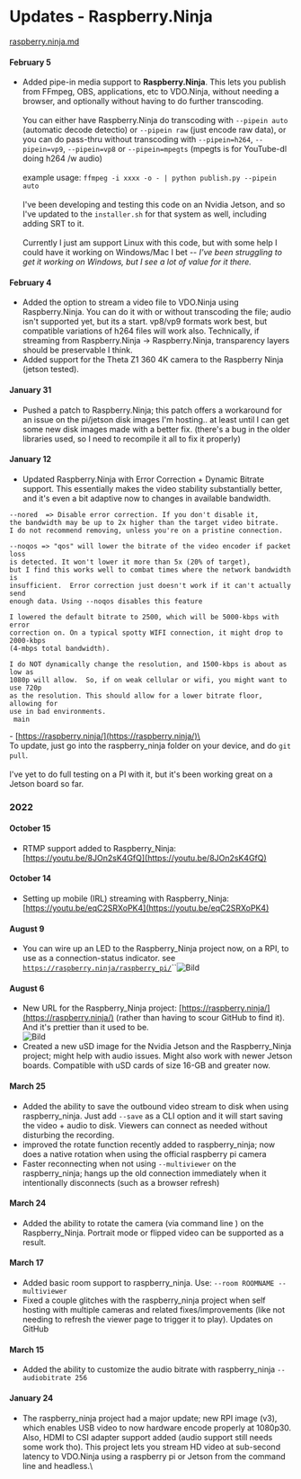 # Updates - Raspberry.Ninja

[raspberry.ninja.md](../steves-helper-apps/raspberry.ninja.md "mention")

#### February 5

* Added pipe-in media support to **Raspberry.Ninja**. This lets you publish from FFmpeg, OBS, applications, etc to VDO.Ninja, without needing a browser, and optionally without having to do further transcoding.\
  \
  You can either have Raspberry.Ninja do transcoding with `--pipein auto` (automatic decode detectio) or `--pipein raw` (just encode raw data), or you can do pass-thru without transcoding with `--pipein=h264`, `--pipein=vp9`, `--pipein=vp8` or `--pipein=mpegts` (mpegts is for YouTube-dl doing h264 /w audio)\
  \
  example usage: `ffmpeg -i xxxx -o - | python publish.py --pipein auto`\
  \
  I've been developing and testing this code on an Nvidia Jetson, and so I've updated to the `installer.sh` for that system as well, including adding SRT to it.\
  \
  Currently I just am support Linux with this code, but with some help I could have it working on Windows/Mac I bet -- _I've been struggling to get it working on Windows, but I see a lot of value for it there._

#### February 4

* Added the option to stream a video file to VDO.Ninja using Raspberry.Ninja. You can do it with or without transcoding the file; audio isn't supported yet, but its a start. vp8/vp9 formats work best, but compatible variations of h264 files will work also. Technically, if streaming from Raspberry.Ninja -> Raspberry.Ninja, transparency layers should be preservable I think.
* Added support for the Theta Z1 360 4K camera to the Raspberry Ninja (jetson tested).

#### January 31

* Pushed a patch to Raspberry.Ninja; this patch offers a workaround for an issue on the pi/jetson disk images I'm hosting.. at least until I can get some new disk images made with a better fix. (there's a bug in the older libraries used, so I need to recompile it all to fix it properly)

#### January 12

* Updated Raspberry.Ninja with Error Correction + Dynamic Bitrate support. This essentially makes the video stability substantially better, and it's even a bit adaptive now to changes in available bandwidth.

```
--nored  => Disable error correction. If you don't disable it,
the bandwidth may be up to 2x higher than the target video bitrate.
I do not recommend removing, unless you're on a pristine connection.

--noqos => "qos" will lower the bitrate of the video encoder if packet loss
is detected. It won't lower it more than 5x (20% of target),
but I find this works well to combat times where the network bandwidth is
insufficient.  Error correction just doesn't work if it can't actually send
enough data. Using --noqos disables this feature

I lowered the default bitrate to 2500, which will be 5000-kbps with error
correction on. On a typical spotty WIFI connection, it might drop to 2000-kbps
(4-mbps total bandwidth). 

I do NOT dynamically change the resolution, and 1500-kbps is about as low as
1080p will allow.  So, if on weak cellular or wifi, you might want to use 720p
as the resolution. This should allow for a lower bitrate floor, allowing for
use in bad environments.
 main
```

\- [https://raspberry.ninja/](https://raspberry.ninja/)\
\
To update, just go into the raspberry\_ninja folder on your device, and do `git pull`.\
\
I've yet to do full testing on a PI with it, but it's been working great on a Jetson board so far.

### 2022

#### October 15

* RTMP support added to Raspberry\_Ninja:\
  [https://youtu.be/8JOn2sK4GfQ](https://youtu.be/8JOn2sK4GfQ)

#### October 14

* Setting up mobile (IRL) streaming with Raspberry\_Ninja:\
  [https://youtu.be/eqC2SRXoPK4](https://youtu.be/eqC2SRXoPK4)

#### August 9

* You can wire up an LED to the Raspberry\_Ninja project now, on a RPI, to use as a connection-status indicator. see [`https://raspberry.ninja/raspberry_pi/`](https://raspberry.ninja/raspberry\_pi/)``![Bild](https://media.discordapp.net/attachments/701232125831151697/1006385249577598976/unknown.png?width=385\&height=300)

#### August 6

* New URL for the Raspberry\_Ninja project: [https://raspberry.ninja/](https://raspberry.ninja/) (rather than having to scour GitHub to find it). And it's prettier than it used to be.\
  ![Bild](https://media.discordapp.net/attachments/701232125831151697/1005272561493491843/unknown.png?width=272\&height=300)
* Created a new uSD image for the Nvidia Jetson and the Raspberry\_Ninja project; might help with audio issues. Might also work with newer Jetson boards. Compatible with uSD cards of size 16-GB and greater now.

#### March 25

* Added the ability to save the outbound video stream to disk when using raspberry\_ninja. Just add `--save` as a CLI option and it will start saving the video + audio to disk. Viewers can connect as needed without disturbing the recording.
* improved the rotate function recently added to raspberry\_ninja; now does a native rotation when using the official raspberry pi camera
* Faster reconnecting when not using `--multiviewer` on the raspberry\_ninja; hangs up the old connection immediately when it intentionally disconnects (such as a browser refresh)

#### March 24

* Added the ability to rotate the camera (via command line ) on the Raspberry\_Ninja. Portrait mode or flipped video can be supported as a result.

#### March 17

* Added basic room support to raspberry\_ninja. Use: `--room ROOMNAME --multiviewer`
* Fixed a couple glitches with the raspberry\_ninja project when self hosting with multiple cameras and related fixes/improvements (like not needing to refresh the viewer page to trigger it to play). Updates on GitHub

#### March 15

* Added the ability to customize the audio bitrate with raspberry\_ninja `--audiobitrate 256`

#### January 24

* The raspberry\_ninja project had a major update; new RPI image (v3), which enables USB video to now hardware encode properly at 1080p30. Also, HDMI to CSI adapter support added (audio support still needs some work tho). This project lets you stream HD video at sub-second latency to VDO.Ninja using a raspberry pi or Jetson from the command line and headless.\
